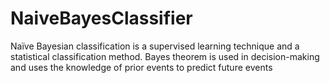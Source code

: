 # NaiveBayesClassifier
Naïve Bayesian classification is a supervised learning technique and a statistical classification method. Bayes theorem is used in decision-making and uses the knowledge of prior events to predict future events
